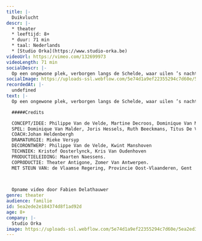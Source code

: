 ```yaml
---
title: |-
  Duikvlucht
descr: |-
  * theater
  * leeftijd: 8+
  * duur: 71 min
  * taal: Nederlands
  * [Studio Orka](https://www.studio-orka.be)
videoUrl: https://vimeo.com/132699973
videoLength: 71 min
socialDescr: |-
  Op een ongewone plek, verborgen langs de Schelde, waar uilen ’s nachts de wacht houden, ver weg van drukte en gewoel, staat iets te gebeuren. Vier mensen ontmoeten elkaar en delen er lief en leed, geheimen oh zo zwaar ... Wat als een geheim zo zwaar weegt dat je het alleen niet kunt dragen? Hoeveel weegt dat eigenlijk, een geheim? Kan je het per post versturen? En wil je zoiets wel in je brievenbus?
socialImage: https://uploads-ssl.webflow.com/5e74d1a9ef22355294c7d60e/5ea2ed37f5ab6830780c7d6e_%C2%A9PhileDeprez2145.jpg
recordedAt: |-
  undefined
text: |-
  Op een ongewone plek, verborgen langs de Schelde, waar uilen ’s nachts de wacht houden, ver weg van drukte en gewoel, staat iets te gebeuren. Vier mensen ontmoeten elkaar en delen er lief en leed, geheimen oh zo zwaar ... Wat als een geheim zo zwaar weegt dat je het alleen niet kunt dragen? Hoeveel weegt dat eigenlijk, een geheim? Kan je het per post versturen? En wil je zoiets wel in je brievenbus?

  #####Credits

  CONCEPT/IDEE: Philippe Van de Velde, Martine Decroos, Dominique Van Malder, Joris Hessels, Ruth Beeckmans, Titus De Voogdt, Thomas Devos
  SPEL: Dominique Van Malder, Joris Hessels, Ruth Beeckmans, Titus De Voogdt/Nico Sturm.
  COACH:Johan Heldenbergh
  DRAMATURGIE: Mieke Versyp
  DECORONTWERP: Philippe Van de Velde, Kwint Manshoven
  TECHNIEK: Kristof Oosterlynck, Kris Van Oudenhoven
  PRODUCTIELEIDING: Maarten Naessens.
  COPRODUCTIE: Theater Antigone, Zomer Van Antwerpen.
  MET STEUN VAN: de Vlaamse Regering, Provincie Oost-Vlaanderen, Gent

  ‍

  Opname video door Fabien Delathauwer
genre: theater
audience: familie
id: 5ea2ede2e184374d8f1ad92d
age: 8+
company: |-
  Studio Orka
image: https://uploads-ssl.webflow.com/5e74d1a9ef22355294c7d60e/5ea2ed37f5ab6830780c7d6e_%C2%A9PhileDeprez2145.jpg
---
```

